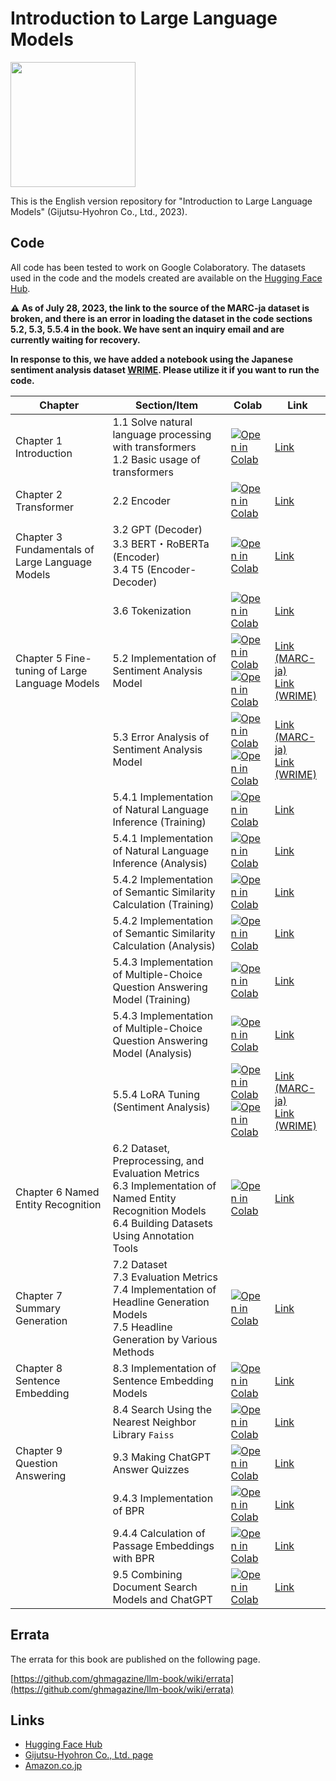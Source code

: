 # Introduction to Large Language Models

<a href="https://www.amazon.co.jp/o/ASIN/4297136333/"><img src="misc/cover-small.png" width="200"></a>

This is the English version repository for "Introduction to Large Language Models" (Gijutsu-Hyohron Co., Ltd., 2023).

## Code

All code has been tested to work on Google Colaboratory.
The datasets used in the code and the models created are available on the [Hugging Face Hub](https://huggingface.co/llm-book).

**⚠️ As of July 28, 2023, the link to the source of the MARC-ja dataset is broken, and there is an error in loading the dataset in the code sections 5.2, 5.3, 5.5.4 in the book.
We have sent an inquiry email and are currently waiting for recovery.**

**In response to this, we have added a notebook using the Japanese sentiment analysis dataset [WRIME](https://github.com/ids-cv/wrime). Please utilize it if you want to run the code.**



| Chapter                                      | Section/Item                                                                                                                | Colab                                                                                                                                                                                                 | Link                                                                                                      |
| --------------------------------------------- | --------------------------------------------------------------------------------------------------------------------------- | ----------------------------------------------------------------------------------------------------------------------------------------------------------------------------------------------------- | --------------------------------------------------------------------------------------------------------- |
| Chapter 1 Introduction                        | 1.1 Solve natural language processing with transformers<br />1.2 Basic usage of transformers                               | [![Open in Colab](https://colab.research.google.com/assets/colab-badge.svg)](https://colab.research.google.com/github/engichang1467/llm-book-english/blob/english-translate/chapter1/1-introduction.ipynb)                    | [Link](https://github.com/engichang1467/llm-book-english/blob/english-translate/chapter1/1-introduction.ipynb)                    |
| Chapter 2 Transformer                         | 2.2 Encoder                                                                                                                 | [![Open in Colab](https://colab.research.google.com/assets/colab-badge.svg)](https://colab.research.google.com/github/engichang1467/llm-book-english/blob/english-translate/chapter2/2-2-transformer-position-encoding.ipynb) | [Link](https://github.com/engichang1467/llm-book-english/blob/english-translate/chapter2/2-2-transformer-position-encoding.ipynb) |
| Chapter 3 Fundamentals of Large Language Models | 3.2 GPT (Decoder)<br />3.3 BERT・RoBERTa (Encoder)<br />3.4 T5 (Encoder-Decoder)                                            | [![Open in Colab](https://colab.research.google.com/assets/colab-badge.svg)](https://colab.research.google.com/github/engichang1467/llm-book-english/blob/english-translate/chapter3/3-zero-shot-inference.ipynb)             | [Link](https://github.com/engichang1467/llm-book-english/blob/english-translate/chapter3/3-zero-shot-inference.ipynb)             |
|                                               | 3.6 Tokenization                                                                                                            | [![Open in Colab](https://colab.research.google.com/assets/colab-badge.svg)](https://colab.research.google.com/github/engichang1467/llm-book-english/blob/english-translate/chapter3/3-6-tokenization.ipynb)                  | [Link](https://github.com/engichang1467/llm-book-english/blob/english-translate/chapter3/3-6-tokenization.ipynb)                  |
| Chapter 5 Fine-tuning of Large Language Models | 5.2 Implementation of Sentiment Analysis Model                                                                              | [![Open in Colab](https://colab.research.google.com/assets/colab-badge.svg)](https://colab.research.google.com/github/ghmagazine/llm-book/blob/main/chapter5/5-2-sentiment-analysis-finetuning.ipynb) <br /> [![Open in Colab](https://colab.research.google.com/assets/colab-badge.svg)](https://colab.research.google.com/github/ghmagazine/llm-book/blob/main/chapter5/5-2-sentiment-analysis-finetuning-wrime.ipynb) | [Link (MARC-ja)](https://github.com/ghmagazine/llm-book/blob/main/chapter5/5-2-sentiment-analysis-finetuning.ipynb) <br /> [Link (WRIME)](https://github.com/ghmagazine/llm-book/blob/main/chapter5/5-2-sentiment-analysis-finetuning-wrime.ipynb) |
|                                               | 5.3 Error Analysis of Sentiment Analysis Model                                                                              | [![Open in Colab](https://colab.research.google.com/assets/colab-badge.svg)](https://colab.research.google.com/github/ghmagazine/llm-book/blob/main/chapter5/5-3-sentiment-analysis-analysis.ipynb) <br /> [![Open in Colab](https://colab.research.google.com/assets/colab-badge.svg)](https://colab.research.google.com/github/ghmagazine/llm-book/blob/main/chapter5/5-3-sentiment-analysis-analysis-wrime.ipynb)     | [Link (MARC-ja)](https://github.com/ghmagazine/llm-book/blob/main/chapter5/5-3-sentiment-analysis-analysis.ipynb) <br /> [Link (WRIME)](https://github.com/ghmagazine/llm-book/blob/main/chapter5/5-3-sentiment-analysis-analysis-wrime.ipynb)     |
|                                               | 5.4.1 Implementation of Natural Language Inference (Training)                                                               | [![Open in Colab](https://colab.research.google.com/assets/colab-badge.svg)](https://colab.research.google.com/github/ghmagazine/llm-book/blob/main/chapter5/5-4-nli-finetuning.ipynb)                 | [Link](https://github.com/ghmagazine/llm-book/blob/main/chapter5/5-4-nli-finetuning.ipynb)                 |
|                                               | 5.4.1 Implementation of Natural Language Inference (Analysis)                                                               | [![Open in Colab](https://colab.research.google.com/assets/colab-badge.svg)](https://colab.research.google.com/github/ghmagazine/llm-book/blob/main/chapter5/5-4-nli-analysis.ipynb)                 | [Link](https://github.com/ghmagazine/llm-book/blob/main/chapter5/5-4-nli-analysis.ipynb)                 |
|                                               | 5.4.2 Implementation of Semantic Similarity Calculation (Training)                                                         | [![Open in Colab](https://colab.research.google.com/assets/colab-badge.svg)](https://colab.research.google.com/github/ghmagazine/llm-book/blob/main/chapter5/5-4-sts-finetuning.ipynb)                 | [Link](https://github.com/ghmagazine/llm-book/blob/main/chapter5/5-4-sts-finetuning.ipynb)                 |
|                                               | 5.4.2 Implementation of Semantic Similarity Calculation (Analysis)                                                         | [![Open in Colab](https://colab.research.google.com/assets/colab-badge.svg)](https://colab.research.google.com/github/ghmagazine/llm-book/blob/main/chapter5/5-4-sts-analysis.ipynb)                 | [Link](https://github.com/ghmagazine/llm-book/blob/main/chapter5/5-4-sts-analysis.ipynb)                 |
|                                               | 5.4.3 Implementation of Multiple-Choice Question Answering Model (Training)                                                | [![Open in Colab](https://colab.research.google.com/assets/colab-badge.svg)](https://colab.research.google.com/github/ghmagazine/llm-book/blob/main/chapter5/5-4-multiple-choice-qa-finetuning.ipynb)       | [Link](https://github.com/ghmagazine/llm-book/blob/main/chapter5/5-4-multiple-choice-qa-finetuning.ipynb)       |
|                                               | 5.4.3 Implementation of Multiple-Choice Question Answering Model (Analysis)                                                | [![Open in Colab](https://colab.research.google.com/assets/colab-badge.svg)](https://colab.research.google.com/github/ghmagazine/llm-book/blob/main/chapter5/5-4-multiple-choice-qa-analysis.ipynb)       | [Link](https://github.com/ghmagazine/llm-book/blob/main/chapter5/5-4-multiple-choice-qa-analysis.ipynb)       |
|                                               | 5.5.4 LoRA Tuning (Sentiment Analysis)                                                                                      | [![Open in Colab](https://colab.research.google.com/assets/colab-badge.svg)](https://colab.research.google.com/github/ghmagazine/llm-book/blob/main/chapter5/5-5-sentiment-analysis-finetuning-LoRA.ipynb) <br /> [![Open in Colab](https://colab.research.google.com/assets/colab-badge.svg)](https://colab.research.google.com/github/ghmagazine/llm-book/blob/main/chapter5/5-5-sentiment-analysis-f) | [Link (MARC-ja)](https://github.com/ghmagazine/llm-book/blob/main/chapter5/5-5-sentiment-analysis-finetuning-LoRA.ipynb) <br /> [Link (WRIME)](https://github.com/ghmagazine/llm-book/blob/main/chapter5/5-5-sentiment-analysis-finetuning-LoRA-wrime.ipynb) |
| Chapter 6 Named Entity Recognition              | 6.2 Dataset, Preprocessing, and Evaluation Metrics<br />6.3 Implementation of Named Entity Recognition Models<br />6.4 Building Datasets Using Annotation Tools              | [![Open in Colab](https://colab.research.google.com/assets/colab-badge.svg)](https://colab.research.google.com/github/ghmagazine/llm-book/blob/main/chapter6/6-named-entity-recognition.ipynb)        | [Link](https://github.com/ghmagazine/llm-book/blob/main/chapter6/6-named-entity-recognition.ipynb)        |
| Chapter 7 Summary Generation                    | 7.2 Dataset<br />7.3 Evaluation Metrics<br />7.4 Implementation of Headline Generation Models<br />7.5 Headline Generation by Various Methods                              | [![Open in Colab](https://colab.research.google.com/assets/colab-badge.svg)](https://colab.research.google.com/github/ghmagazine/llm-book/blob/main/chapter7/7-summarization-generation.ipynb)        | [Link](https://github.com/ghmagazine/llm-book/blob/main/chapter7/7-summarization-generation.ipynb)        |
| Chapter 8 Sentence Embedding                    | 8.3 Implementation of Sentence Embedding Models                                                                             | [![Open in Colab](https://colab.research.google.com/assets/colab-badge.svg)](https://colab.research.google.com/github/ghmagazine/llm-book/blob/main/chapter8/8-3-simcse-training.ipynb)               | [Link](https://github.com/ghmagazine/llm-book/blob/main/chapter8/8-3-simcse-training.ipynb)               |
|                                                | 8.4 Search Using the Nearest Neighbor Library `Faiss`                                                                       | [![Open in Colab](https://colab.research.google.com/assets/colab-badge.svg)](https://colab.research.google.com/github/ghmagazine/llm-book/blob/main/chapter8/8-4-simcse-faiss.ipynb)                  | [Link](https://github.com/ghmagazine/llm-book/blob/main/chapter8/8-4-simcse-faiss.ipynb)                  |
| Chapter 9 Question Answering                    | 9.3 Making ChatGPT Answer Quizzes                                                                                            | [![Open in Colab](https://colab.research.google.com/assets/colab-badge.svg)](https://colab.research.google.com/github/ghmagazine/llm-book/blob/main/chapter9/9-3-quiz-chatgpt.ipynb)                  | [Link](https://github.com/ghmagazine/llm-book/blob/main/chapter9/9-3-quiz-chatgpt.ipynb)                  |
|                                                | 9.4.3 Implementation of BPR                                                                                                 | [![Open in Colab](https://colab.research.google.com/assets/colab-badge.svg)](https://colab.research.google.com/github/ghmagazine/llm-book/blob/main/chapter9/9-4-3-bpr-training.ipynb)                | [Link](https://github.com/ghmagazine/llm-book/blob/main/chapter9/9-4-3-bpr-training.ipynb)                |
|                                                | 9.4.4 Calculation of Passage Embeddings with BPR                                                                            | [![Open in Colab](https://colab.research.google.com/assets/colab-badge.svg)](https://colab.research.google.com/github/ghmagazine/llm-book/blob/main/chapter9/9-4-4-bpr-embedding.ipynb)               | [Link](https://github.com/ghmagazine/llm-book/blob/main/chapter9/9-4-4-bpr-embedding.ipynb)               |
|                                                | 9.5 Combining Document Search Models and ChatGPT                                                                            | [![Open in Colab](https://colab.research.google.com/assets/colab-badge.svg)](https://colab.research.google.com/github/ghmagazine/llm-book/blob/main/chapter9/9-5-quiz-chatgpt-plus-bpr.ipynb)         | [Link](https://github.com/ghmagazine/llm-book/blob/main/chapter9/9-5-quiz-chatgpt-plus-bpr.ipynb)         |


## Errata

The errata for this book are published on the following page.

[https://github.com/ghmagazine/llm-book/wiki/errata](https://github.com/ghmagazine/llm-book/wiki/errata)

## Links

- [Hugging Face Hub](https://huggingface.co/llm-book)
- [Gijutsu-Hyohron Co., Ltd. page](https://gihyo.jp/book/2023/978-4-297-13633-8)
- [Amazon.co.jp](https://www.amazon.co.jp/o/ASIN/4297136333/)